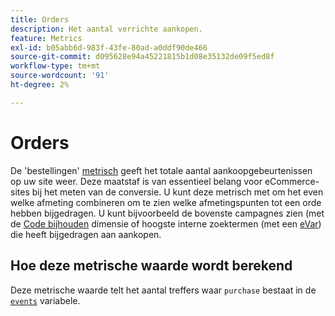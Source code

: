 ```yaml
---
title: Orders
description: Het aantal verrichte aankopen.
feature: Metrics
exl-id: b05abb6d-983f-43fe-80ad-a0ddf90de466
source-git-commit: d095628e94a45221815b1d08e35132de09f5ed8f
workflow-type: tm+mt
source-wordcount: '91'
ht-degree: 2%

---
```


# Orders

De &#39;bestellingen&#39; [metrisch](overview.md) geeft het totale aantal aankoopgebeurtenissen op uw site weer. Deze maatstaf is van essentieel belang voor eCommerce-sites bij het meten van de conversie. U kunt deze metrisch met om het even welke afmeting combineren om te zien welke afmetingspunten tot een orde hebben bijgedragen. U kunt bijvoorbeeld de bovenste campagnes zien (met de [Code bijhouden](../dimensions/tracking-code.md) dimensie of hoogste interne zoektermen (met een [eVar](../dimensions/evar.md)) die heeft bijgedragen aan aankopen.

## Hoe deze metrische waarde wordt berekend

Deze metrische waarde telt het aantal treffers waar `purchase` bestaat in de [`events`](/help/implement/vars/page-vars/events/events-overview.md) variabele.
